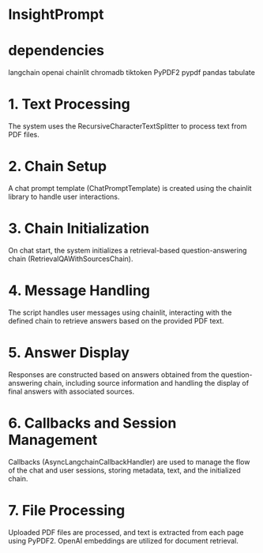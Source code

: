 # InsightPrompt



# dependencies

langchain
openai
chainlit
chromadb
tiktoken
PyPDF2
pypdf
pandas
tabulate

# 1. Text Processing
The system uses the RecursiveCharacterTextSplitter to process text from PDF files.
# 2. Chain Setup
A chat prompt template (ChatPromptTemplate) is created using the chainlit library to handle user interactions.
# 3. Chain Initialization
On chat start, the system initializes a retrieval-based question-answering chain (RetrievalQAWithSourcesChain).
# 4. Message Handling
The script handles user messages using chainlit, interacting with the defined chain to retrieve answers based on the provided PDF text.
# 5. Answer Display
Responses are constructed based on answers obtained from the question-answering chain, including source information and handling the display of final answers with associated sources.
# 6. Callbacks and Session Management
Callbacks (AsyncLangchainCallbackHandler) are used to manage the flow of the chat and user sessions, storing metadata, text, and the initialized chain.
# 7. File Processing
Uploaded PDF files are processed, and text is extracted from each page using PyPDF2. OpenAI embeddings are utilized for document retrieval.
